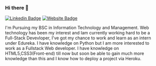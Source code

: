 ### Hi there 👋
[![Linkedin Badge](https://img.shields.io/badge/-Pratik-blue?style=flat-square&logo=Linkedin&logoColor=white&link=https://www.linkedin.com/in/pratik-das-kanungo-43625a181/)](https://www.linkedin.com/in/pratik-das-kanungo-43625a181/)
[![Website Badge](https://img.shields.io/badge/StackOverflow-Pratik-yellow)](https://stackoverflow.com/users/16331549/pratik-das-kanungo-)

I'm
Pursuing my BSC in Information Technology and Management.
Web technology has been my interest and Iam currently working hard to be a Full-Stack Devevloper, I've got my chance to work and learn as an intern under Edureka. I have knowledge on Python but I am more interested to work as a Fullstack Web developer. I have knowledge on HTML5,CSS3(Front-end) till now but soon be able to gain much more knowledge than this and I know how to deploy a project via Heroku.



